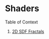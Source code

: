 # Shaders

Table of Context  
   1. [2D SDF Fractals](https://github.com/lassiiter/shader-library/tree/main/Assets/Shaders/2D%20Fractal)
